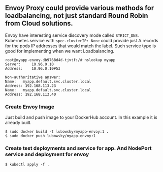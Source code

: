 ## Envoy Proxy could provide various methods for loadbalancing, not just standard Round Robin from Cloud solutions.

Envoy have interesting service discovery mode called `STRICT_DNS`. Kubernetes service with `spec.clusterIP: None` could provide just A records for the pods IP addresses that would match the label. Such service type is good for implementing when we want Loadbalancing. 

```
root@myapp-envoy-db9768d4d-tjvtf:/# nslookup myapp
Server:		10.96.0.10
Address:	10.96.0.10#53

Non-authoritative answer:
Name:	myapp.default.svc.cluster.local
Address: 192.168.113.23
Name:	myapp.default.svc.cluster.local
Address: 192.168.113.40
```

### Create Envoy Image
Just build and push image to your DockerHub account. In this example it is already built.
```
$ sudo docker build -t lubowsky/myapp-envoy:1 .
$ sudo docker push lubowsky/myapp-envoy:1 
```

### Create test deployments and service for app. And NodePort service and deployment for envoy
```
$ kubectl apply -f .
```

